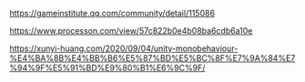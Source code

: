 https://gameinstitute.qq.com/community/detail/115086

https://www.processon.com/view/57c822b0e4b08ba6cdb6a10e

https://xunyi-huang.com/2020/09/04/unity-monobehaviour-%E4%BA%8B%E4%BB%B6%E5%87%BD%E5%BC%8F%E7%9A%84%E7%94%9F%E5%91%BD%E9%80%B1%E6%9C%9F/
